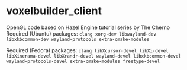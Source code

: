 # voxelbuilder_client

OpenGL code based on Hazel Engine tutorial series by The Cherno  
Required (Ubuntu) packages: `clang xorg-dev libwayland-dev libxkbcommon-dev wayland-protocols extra-cmake-modules`  

Required (Fedora) packages: `clang libXcursor-devel libXi-devel libXinerama-devel libXrandr-devel wayland-devel libxkbcommon-devel wayland-protocols-devel extra-cmake-modules freetype-devel`
